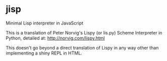 jisp
====

Minimal Lisp interpreter in JavaScript

This is a translation of Peter Norvig's Lispy (or lis.py) Scheme Interpreter
in Python, detailed at: http://norvig.com/lispy.html

This doesn't go beyond a direct translation of Lispy in any way other than
implementing a shiny REPL in HTML.

